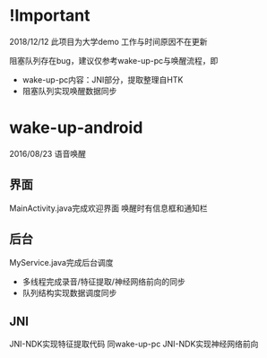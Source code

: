 # !Important
2018/12/12
此项目为大学demo
工作与时间原因不在更新

阻塞队列存在bug，建议仅参考wake-up-pc与唤醒流程，即
* wake-up-pc内容：JNI部分，提取整理自HTK
* 阻塞队列实现唤醒数据同步

# wake-up-android
2016/08/23
语音唤醒
## 界面
MainActivity.java完成欢迎界面
唤醒时有信息框和通知栏
## 后台
MyService.java完成后台调度
* 多线程完成录音/特征提取/神经网络前向的同步
* 队列结构实现数据调度同步

## JNI
JNI-NDK实现特征提取代码
同wake-up-pc
JNI-NDK实现神经网络前向
